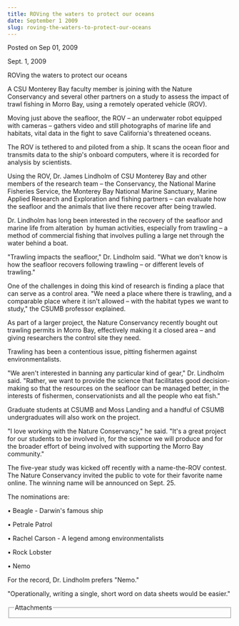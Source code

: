 ```yaml
---
title: ROVing the waters to protect our oceans
date: September 1 2009
slug: roving-the-waters-to-protect-our-oceans
---
```


 



<span class="date">Posted on Sep 01, 2009    </span>
<p>Sept. 1, 2009</p>
ROVing the waters to protect our oceans<br>
<p>A CSU Monterey Bay faculty member is joining with the Nature
Conservancy and several other partners on a study to assess the
impact of trawl fishing in Morro Bay, using a remotely operated
vehicle (ROV).</p>
<p>Moving just above the seafloor, the ROV &#x2013; an underwater robot
equipped with cameras &#x2013; gathers video and still photographs of
marine life and habitats, vital data in the fight to save
California&apos;s threatened oceans.</p>
<p>The ROV is tethered to and piloted from a ship. It scans the
ocean floor and transmits data to the ship&apos;s onboard computers,
where it is recorded for analysis by scientists.</p>
<p>Using the ROV, Dr. James Lindholm of CSU Monterey Bay and other
members of the research team &#x2013; the Conservancy, the National Marine
Fisheries Service, the Monterey Bay National Marine Sanctuary,
Marine Applied Research and Exploration and fishing partners &#x2013; can
evaluate how the seafloor and the animals that live there recover
after being trawled.</p>
<p>Dr. Lindholm has long been interested in the recovery of the
seafloor and marine life from alteration&#xA0; by human activities,
especially from trawling &#x2013; a method of commercial fishing that
involves pulling a large net through the water behind a boat.</p>
<p>&quot;Trawling impacts the seafloor,&quot; Dr. Lindholm said. &quot;What we
don&apos;t know is how the seafloor recovers following trawling &#x2013; or
different levels of trawling.&quot;</p>
<p>One of the challenges in doing this kind of research is finding
a place that can serve as a control area. &quot;We need a place where
there is trawling, and a comparable place where it isn&apos;t allowed &#x2013;
with the habitat types we want to study,&quot; the CSUMB professor
explained.</p>
<p>As part of a larger project, the Nature Conservancy recently
bought out trawling permits in Morro Bay, effectively making it a
closed area &#x2013; and giving researchers the control site they
need.</p>
<p>Trawling has been a contentious issue, pitting fishermen against
environmentalists.</p>
<p>&quot;We aren&apos;t interested in banning any particular kind of gear,&quot;
Dr. Lindholm said. &quot;Rather, we want to provide the science that
facilitates good decision-making so that the resources on the
seafloor can be managed better, in the interests of fishermen,
conservationists and all the people who eat fish.&quot;</p>
<p>Graduate students at CSUMB and Moss Landing and a handful of
CSUMB undergraduates will also work on the project.</p>
<p>&quot;I love working with the Nature Conservancy,&quot; he said. &quot;It&apos;s a
great project for our students to be involved in, for the science
we will produce and for the broader effort of being involved with
supporting the Morro Bay community.&quot;</p>
<p>The five-year study was kicked off recently with a name-the-ROV
contest. The Nature Conservancy invited the public to vote for
their favorite name online. The winning name will be announced on
Sept. 25.</p>
<p>The nominations are:</p>
<p>&#x2022; Beagle - Darwin&apos;s famous ship</p>
<p>&#x2022; Petrale Patrol</p>
<p>&#x2022; Rachel Carson - A legend among environmentalists</p>
<p>&#x2022; Rock Lobster</p>
<p>&#x2022; Nemo</p>
<p>For the record, Dr. Lindholm prefers &quot;Nemo.&quot;</p>
<p>&quot;Operationally, writing a single, short word on data sheets
would be easier.&quot;</p>
<fieldset class="fieldgroup group-attachments">
<legend>Attachments</legend>
<div class="field field-type-emvideo field-field-attach-video">
<div class="field-items">
<div class="field-item odd">
<div class="emvideo emvideo-video emvideo-"/>
</div>
</div>
</div>
</fieldset>
</br>




```
